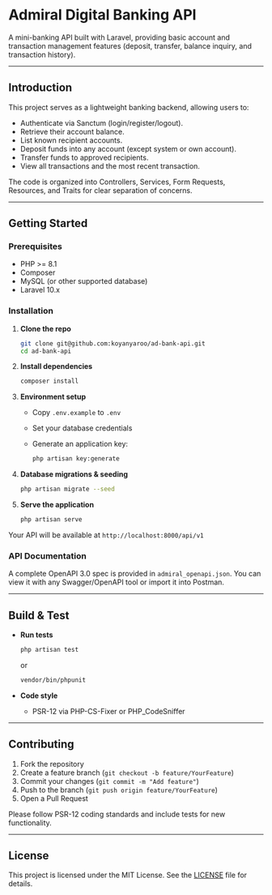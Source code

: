 # Admiral Digital Banking API

A mini-banking API built with Laravel, providing basic account and transaction management features (deposit, transfer, balance inquiry, and transaction history).

---

## Introduction

This project serves as a lightweight banking backend, allowing users to:

* Authenticate via Sanctum (login/register/logout).
* Retrieve their account balance.
* List known recipient accounts.
* Deposit funds into any account (except system or own account).
* Transfer funds to approved recipients.
* View all transactions and the most recent transaction.

The code is organized into Controllers, Services, Form Requests, Resources, and Traits for clear separation of concerns.

---

## Getting Started

### Prerequisites

* PHP >= 8.1
* Composer
* MySQL (or other supported database)
* Laravel 10.x

### Installation

1. **Clone the repo**

   ```bash
   git clone git@github.com:koyanyaroo/ad-bank-api.git
   cd ad-bank-api
   ```

2. **Install dependencies**

   ```bash
   composer install
   ```

3. **Environment setup**

    * Copy `.env.example` to `.env`
    * Set your database credentials
    * Generate an application key:

      ```bash
      php artisan key:generate
      ```

4. **Database migrations & seeding**

   ```bash
   php artisan migrate --seed
   ```

5. **Serve the application**

   ```bash
   php artisan serve
   ```

Your API will be available at `http://localhost:8000/api/v1`

### API Documentation

A complete OpenAPI 3.0 spec is provided in `admiral_openapi.json`. You can view it with any Swagger/OpenAPI tool or import it into Postman.

---

## Build & Test

* **Run tests**

  ```bash
  php artisan test
  ```

  or

  ```bash
  vendor/bin/phpunit
  ```

* **Code style**

    * PSR-12 via PHP-CS-Fixer or PHP\_CodeSniffer

---

## Contributing

1. Fork the repository
2. Create a feature branch (`git checkout -b feature/YourFeature`)
3. Commit your changes (`git commit -m "Add feature"`)
4. Push to the branch (`git push origin feature/YourFeature`)
5. Open a Pull Request

Please follow PSR-12 coding standards and include tests for new functionality.

---

## License

This project is licensed under the MIT License. See the [LICENSE](LICENSE) file for details.
